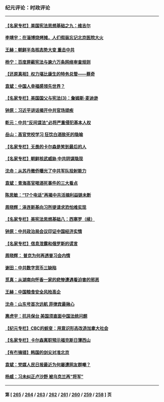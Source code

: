 ### 纪元评论：时政评论
---
#### [【名家专栏】美国宪法思想基础之九：维吉尔](../../pages/nsc1025/n13982835.md) 
#### [李靖宇：在淄博烧烤摊，人们假装忘记北京医院大火](../../pages/nsc1025/n13986326.md) 
#### [王赫：朝鲜半岛核态势大变 重击中共](../../pages/nsc1025/n13986183.md) 
#### [杨宁：百度屏蔽宪法与逾六万条网络审查规则](../../pages/nsc1025/n13986006.md) 
#### [【还原真相】权力堪比康生的特务总管——蔡奇](../../pages/nsc1025/n13985857.md) 
#### [袁斌：中国人幸福感领先世界？](../../pages/nsc1025/n13985708.md) 
#### [【名家专栏】美国国父与宪法(3)：詹姆斯‧麦迪逊](../../pages/nsc1025/n13980556.md) 
#### [钟原：习近平讲话揭开中共官场顽疾](../../pages/nsc1025/n13985530.md) 
#### [乾元：中共“反间谍法”必将严重侵犯基本人权](../../pages/nsc1025/n13985487.md) 
#### [岳山：高官党校学习 狂饮白酒致死的隐喻](../../pages/nsc1025/n13985144.md) 
#### [【名家专栏】无畏的卡尔森是笑到最后的人](../../pages/nsc1025/n13985222.md) 
#### [【名家专栏】朝鲜核武威胁 中共阴谋隐现](../../pages/nsc1025/n13982150.md) 
#### [沈舟：从苏丹撤侨曝光了中共军队投射能力](../../pages/nsc1025/n13984789.md) 
#### [袁斌：青海高官喝酒死事件的三大看点](../../pages/nsc1025/n13984974.md) 
#### [陈思敏：“17个电话”再揭中共活摘利益链未断](../../pages/nsc1025/n13984681.md) 
#### [周晓辉：泽连斯基向习所提请求恐怕难实现](../../pages/nsc1025/n13984585.md) 
#### [【名家专栏】美宪法思想基础八：西塞罗（续）](../../pages/nsc1025/n13980559.md) 
#### [钟原：中共政治局会议印证中国经济实情](../../pages/nsc1025/n13984267.md) 
#### [【名家专栏】信息泄露和俄罗斯的谎言](../../pages/nsc1025/n13983694.md) 
#### [周晓辉： 普京为何再透普习会内情](../../pages/nsc1025/n13983939.md) 
#### [谢田：中共数字货币三缺陷](../../pages/nsc1025/n13983683.md) 
#### [觅真：从湖南向怀香一家的悲惨遭遇看迫害的邪恶](../../pages/nsc1025/n13983568.md) 
#### [王赫：中国粮食安全风险高企](../../pages/nsc1025/n13983428.md) 
#### [沈舟：山东号首次远航 菲律宾最揪心](../../pages/nsc1025/n13983275.md) 
#### [惠虎宇：抗共保台 美国须直面中国法统问题](../../pages/nsc1025/n13983069.md) 
#### [【纪元专栏】CBC的蜕变：用意识形态改造加拿大社会](../../pages/nsc1025/n13983163.md) 
#### [【名家专栏】卡尔森离职预示福克斯日薄西山](../../pages/nsc1025/n13982824.md) 
#### [【有冇搞错】韩国的剑尖对准北京](../../pages/nsc1025/n13982862.md) 
#### [袁斌：党媒人民日报最近为何屡遭网友群嘲？](../../pages/nsc1025/n13982611.md) 
#### [杨威：习未纠正卢沙野 被乌克兰再“将军”](../../pages/nsc1025/n13982512.md) 

---
#### 第 [ [265](./265.md) / [264](./264.md) / [263](./263.md) / [262](./262.md) / [261](./261.md) / [260](./260.md) / [259](./259.md) / [258](./258.md) ] 页
